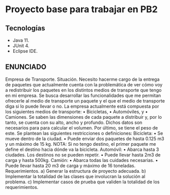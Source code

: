 # Proyecto base para trabajar en PB2

## Tecnologías
* Java 11.
* JUnit 4.
* Eclipse IDE.

## ENUNCIADO
Empresa de Transporte.
Situación.
Necesito hacerme cargo de la entrega de paquetes que actualmente cuenta con la
problemática de ver cómo voy a redistribuir los paquetes en los distintos medios de
transporte que tengo en mi empresa.
Se busca desarrollar las funcionalidades que me permitan ofrecerle al medio de
transporte un paquete y el que el medio de transporte diga si lo puede llevar o no.
La empresa actualmente está compuesta por los siguientes medios de transporte:
• Bicicletas,
• Automóviles, y
• Camiones.
Se saben las dimensiones de cada paquete a distribuir y, por lo tanto, se cuenta con
su alto, ancho y profundo. Dichos datos son necesarios para para calcular el volumen.
Por último, se tiene el peso de este.
Se plantean las siguientes restricciones o definiciones:
Bicicleta:
• Se mueve dentro de la ciudad.
• Puede enviar dos paquetes de hasta 0.125 m3 y un máximo de 15 kg.
NOTA: Si no tengo destino, el primer paquete me define el destino hacia
dónde va la bicicleta.
Automóvil:
• Abarca hasta 3 ciudades. Los destinos no se pueden repetir.
• Puede llevar hasta 2m3 de carga y hasta 500kg.
Camión:
• Abarca todas las cuidades necesarias.
• Puede llevar hasta 20 m3 de carga y máximo de 16 toneladas.
Requerimientos.
a) Generar la estructura de proyecto adecuada.
b) Implementar la totalidad de las clases que involucran la solución al
problema.
c) Implementar casos de prueba que validen la totalidad de los
requerimientos.
